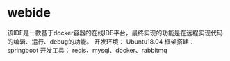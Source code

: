 # webide

该IDE是一款基于docker容器的在线IDE平台，最终实现的功能是在远程实现代码的编辑、运行、debug的功能。
开发环境：
    Ubuntu18.04
框架搭建：
    springboot
开发工具：
    redis、mysql、docker、rabbitmq
